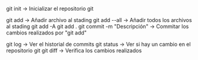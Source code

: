 git init                        ->  Inicializar el repositorio git

git add <Nombre del archivo>    ->  Añadir archivo al stading
git add --all                   ->  Añadir todos los archivos al stading 
git add -A
git add .
git commit -m "Descripción"     ->  Commitar los cambios realizados por "git add"

git log                         ->  Ver el historial de commits
git status                      ->  Ver si hay un cambio en el repositorio git 
git diff                        ->  Verifica los cambios realizados